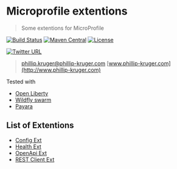 # Microprofile extentions

> Some extentions for MicroProfile

[![Build Status](https://travis-ci.org/phillip-kruger/microprofile-extentions.svg?branch=master)](https://travis-ci.org/phillip-kruger/microprofile-extentions)
[![Maven Central](https://maven-badges.herokuapp.com/maven-central/com.github.phillip-kruger/microprofile-extentions/badge.svg)](https://maven-badges.herokuapp.com/maven-central/com.github.phillip-kruger/microprofile-extentions)
[![License](https://img.shields.io/badge/license-Apache%202-blue.svg)](https://raw.githubusercontent.com/phillip-kruger/microprofile-extentions/master/LICENSE)

[![Twitter URL](https://img.shields.io/twitter/follow/espadrine.svg?style=social&label=Follow)](https://twitter.com/phillipkruger)

> phillip.kruger@phillip-kruger.com
> [www.phillip-kruger.com](http://www.phillip-kruger.com)

Tested with 

* [Open Liberty](https://openliberty.io/)
* [Wildfly swarm](http://wildfly-swarm.io/)
* [Payara](https://www.payara.fish/)


## List of Extentions

* [Config Ext](https://github.com/phillip-kruger/microprofile-extentions/tree/master/config-ext)
* [Health Ext](https://github.com/phillip-kruger/microprofile-extentions/tree/master/health-ext)
* [OpenApi Ext](https://github.com/phillip-kruger/microprofile-extentions/tree/master/openapi-ext)
* [REST Client Ext](https://github.com/phillip-kruger/microprofile-extentions/tree/master/restclient-ext)